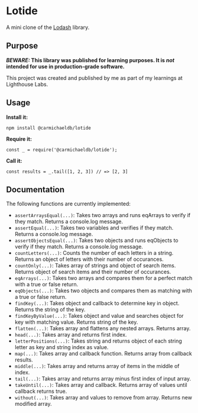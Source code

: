 # Lotide

A mini clone of the [Lodash](https://lodash.com) library.

## Purpose

**_BEWARE:_ This library was published for learning purposes. It is _not_ intended for use in production-grade software.**

This project was created and published by me as part of my learnings at Lighthouse Labs. 

## Usage

**Install it:**

`npm install @carmichaeldb/lotide`

**Require it:**

`const _ = require('@carmichaeldb/lotide');`

**Call it:**

`const results = _.tail([1, 2, 3]) // => [2, 3]`

## Documentation

The following functions are currently implemented:

* `assertArraysEqual(...)`: Takes two arrays and runs eqArrays to verify if they match. Returns a console.log message.
* `assertEqual(...)`: Takes two variables and verifies if they match. Returns a console.log message.
* `assertObjectsEqual(...)`: Takes two objects and runs eqObjects to verify if they match. Returns a console.log message.
* `countLetters(...)`: Counts the number of each letters in a string. Returns an object of letters with their number of occurances.
* `countOnly(...)`: Takes array of strings and object of search items. Returns object of search items and their number of occurances.
* `eqArrays(...)`: Takes two arrays and compares them for a perfect match with a true or false return.
* `eqObjects(...)`: Takes two objects and compares them as matching with a true or false return.
* `findKey(...)`: Takes object and callback to determine key in object. Returns the string of the key.
* `findKeyByValue(...)`: Takes object and value and searches object for key with matching value. Returns string of the key.
* `flatten(...)`: Takes array and flattens any nested arrays. Returns array.
* `head(...)`: Takes array and returns first index.
* `letterPositions(...)`: Takes string and returns object of each string letter as key and string index as value.
* `map(...)`: Takes array and callback function. Returns array from callback results.
* `middle(...)`: Takes array and returns array of items in the middle of index.
* `tail(...)`: Takes array and returns array minus first index of input array.
* `takeUntil(...)`: Takes array and callback. Returns array of values until callback returns true.
* `without(...)`: Takes array and values to remove from array. Returns new modified array.
